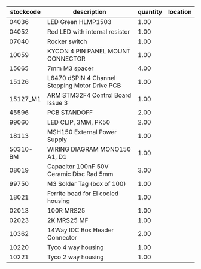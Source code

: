 |stockcode|description|quantity|location|
|---------|-----------|--------|--------|
|04036|LED Green HLMP1503|1.00||
|04052|Red LED with internal resistor|1.00||
|07040|Rocker switch|1.00||
|10059|KYCON 4 PIN PANEL MOUNT CONNECTOR|1.00||
|15065|7mm M3 spacer|4.00||
|15126|L6470 dSPIN 4 Channel Stepping Motor Drive PCB|1.00||
|15127_M1|ARM STM32F4 Control Board Issue 3|1.00||
|45596|PCB STANDOFF|2.00||
|99060|LED CLIP, 3MM, PK50|2.00||
|18113|MSH150 External Power Supply|1.00||
|50310-BM|WIRING DIAGRAM MONO150 A1, D1|1.00||
|08019|Capacitor 100nF 50V Ceramic Disc Rad 5mm|3.00||
|99750|M3 Solder Tag (box of 100)|1.00||
|18021|Ferrite bead for EI cooled housing|1.00||
|02013|100R MRS25|1.00||
|02023|2K MRS25 MF|1.00||
|10362|14Way IDC Box Header Connector|2.00||
|10220|Tyco 4 way housing|1.00||
|10221|Tyco 2 way housing|1.00||
